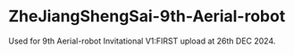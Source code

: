 # ZheJiangShengSai-9th-Aerial-robot
Used for 9th Aerial-robot Invitational
V1:FIRST upload at 26th DEC 2024.
